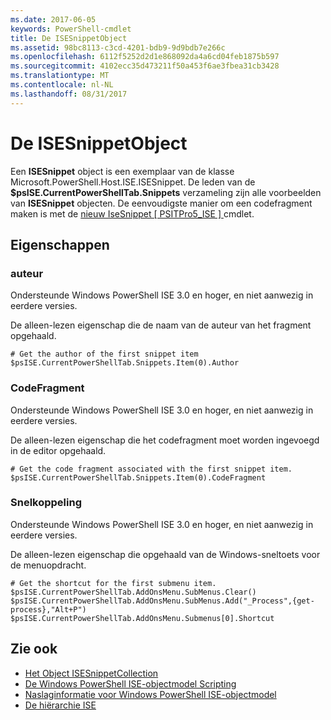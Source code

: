 ```yaml
---
ms.date: 2017-06-05
keywords: PowerShell-cmdlet
title: De ISESnippetObject
ms.assetid: 98bc8113-c3cd-4201-bdb9-9d9bdb7e266c
ms.openlocfilehash: 6112f5252d2d1e868092da4a6cd04feb1875b597
ms.sourcegitcommit: 4102ecc35d473211f50a453f6ae3fbea31cb3428
ms.translationtype: MT
ms.contentlocale: nl-NL
ms.lasthandoff: 08/31/2017
---
```

# <a name="the-isesnippetobject"></a>De ISESnippetObject
  Een **ISESnippet** object is een exemplaar van de klasse Microsoft.PowerShell.Host.ISE.ISESnippet. De leden van de **$psISE.CurrentPowerShellTab.Snippets** verzameling zijn alle voorbeelden van **ISESnippet** objecten. De eenvoudigste manier om een codefragment maken is met de [nieuw IseSnippet &#91; PSITPro5_ISE &#93; ](https://technet.microsoft.com/en-us/library/0a6339a3-2683-4a8e-8929-90ad9a95c3e0) cmdlet.

## <a name="properties"></a>Eigenschappen

### <a name="author"></a>auteur
  Ondersteunde Windows PowerShell ISE 3.0 en hoger, en niet aanwezig in eerdere versies. 

 De alleen-lezen eigenschap die de naam van de auteur van het fragment opgehaald.

```
# Get the author of the first snippet item
$psISE.CurrentPowerShellTab.Snippets.Item(0).Author

```

### <a name="codefragment"></a>CodeFragment
  Ondersteunde Windows PowerShell ISE 3.0 en hoger, en niet aanwezig in eerdere versies. 

 De alleen-lezen eigenschap die het codefragment moet worden ingevoegd in de editor opgehaald.

```
# Get the code fragment associated with the first snippet item.
$psISE.CurrentPowerShellTab.Snippets.Item(0).CodeFragment

```

### <a name="shortcut"></a>Snelkoppeling
  Ondersteunde Windows PowerShell ISE 3.0 en hoger, en niet aanwezig in eerdere versies. 

 De alleen-lezen eigenschap die opgehaald van de Windows-sneltoets voor de menuopdracht.

```
# Get the shortcut for the first submenu item.
$psISE.CurrentPowerShellTab.AddOnsMenu.SubMenus.Clear()
$psISE.CurrentPowerShellTab.AddOnsMenu.SubMenus.Add("_Process",{get-process},"Alt+P")
$psISE.CurrentPowerShellTab.AddOnsMenu.Submenus[0].Shortcut
```

## <a name="see-also"></a>Zie ook
- [Het Object ISESnippetCollection](The-ISESnippetCollection-Object.md) 
- [De Windows PowerShell ISE-objectmodel Scripting](The-Windows-PowerShell-ISE-Scripting-Object-Model.md) 
- [Naslaginformatie voor Windows PowerShell ISE-objectmodel](Windows-PowerShell-ISE-Object-Model-Reference.md) 
- [De hiërarchie ISE](The-ISE-Object-Model-Hierarchy.md)

  
